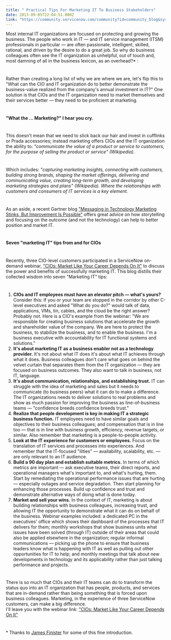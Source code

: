 ```yaml
---
title: " Practical Tips For Marketing IT To Business Stakeholders"
date: 2013-09-05T22:04:51.000Z
link: "https://community.servicenow.com/community?id=community_blog&sys_id=1c5de229dbd0dbc01dcaf3231f9619e0"
---
```

<p>Most internal IT organizations are focused on protecting and growing the business. The people who work in IT — and IT service management (ITSM) professionals in particular — are often passionate, intelligent, skilled, rational, and driven by the desire to do a great job. So why do business colleagues often see the IT organization as unhelpful, out of touch and, most damning of all in the business lexicon, as an overhead?* :</p><p style="min-height: 8pt; height: 8pt; padding: 0px;">  </p><p>Rather than creating a long list of why we are where we are, let's flip this to "What can the CIO and IT organization do to better demonstrate the business-value realized from the company's annual investment in IT?" One solution is that CIOs and the IT organization need to market themselves and their services better — they need to be proficient at marketing.</p><p style="min-height: 8pt; height: 8pt; padding: 0px;">  </p><p><strong>"What the … Marketing?" I hear you cry.</strong></p><p style="min-height: 8pt; height: 8pt; padding: 0px;">  </p><p>This doesn't mean that we need to slick back our hair and invest in cufflinks or Prada accessories; instead marketing offers CIOs and the IT organization the ability to: <em>"communicate the value of a product or service to customers, for the purpose of selling the product or service" (Wikipedia).</em></p><p style="min-height: 8pt; height: 8pt; padding: 0px;">  </p><p>Which includes: <em>"capturing marketing insights, connecting with customers, building strong brands, shaping the market offerings, delivering and communicating value, creating long-term growth, and developing marketing strategies and plans" (Wikipedia). Where the relationships with customers and consumers of IT services is a key element.</em></p><p style="min-height: 8pt; height: 8pt; padding: 0px;">  </p><p>As an aside, a recent Gartner blog <a title="k-external-small" class="jive-link-external-small" href="http://blogs.gartner.com/hank-barnes/2013/08/28/messaging-in-technology-marketing-stinks-but-improvement-is-possible/" rel="nofollow" target="_blank">"Messaging in Technology Marketing Stinks, But Improvement Is Possible"</a> offers great advice on how storytelling and focusing on the outcome (and not the technology) can help to better position and market IT.</p><p style="min-height: 8pt; height: 8pt; padding: 0px;">  </p><p><strong>Seven "marketing IT" tips from and for CIOs</strong></p><p style="min-height: 8pt; height: 8pt; padding: 0px;">  </p><p>Recently, three CIO-level customers participated in a ServiceNow on-demand webinar, <a title="k-external-small" class="jive-link-external-small" href="http://www.servicenow.com/knowledge.do?sysparm_document_key=kb_knowledge,ec0002516f470900dbd4ddef6f3ee49f" rel="nofollow" target="_blank">"CIOs: Market Like Your Career Depends On It"</a> to discuss the power and benefits of successfully marketing IT. This blog distills their collected wisdom into seven "Marketing IT" tips:</p><p style="min-height: 8pt; height: 8pt; padding: 0px;">  </p><ol><li><strong>CIOs and IT employees must have an elevator pitch — what's yours?</strong> Consider this: If you or your team are stopped in the corridor by other C-level executives and asked "What do you do?" would talk of data, applications, VMs, tin, cables, and the cloud be the right answer? Probably not. Here is a CIO's example from the webinar: "We are responsible for creating business solutions that accelerate the growth and shareholder value of the company. We are here to protect the business, to stabilize the business, and to enable the business. I'm a business executive with accountability for IT functional systems and solutions."</li><li><strong>It's about marketing IT as a business enabler not as a technology provider.</strong> It's not about what IT does it's about what IT achieves through what it does. Business colleagues don't care what goes on behind the velvet curtain that separates them from the IT organization — they are focused on business outcomes. They also want to talk in business, not IT, language.</li><li><strong>It's about communication, relationships, and establishing trust.</strong> IT can struggle with the idea of marketing and sales but it needs to communicate (to business peers) what it can do to make a difference. The IT organizations needs to deliver solutions to real problems and show as much passion for improving the business as line-of-business teams — "confidence breeds confidence breeds trust."</li><li><strong>Realize that people development is key in making IT a strategic business function.</strong> IT employees need to have similar goals and objectives to their business colleagues; and compensation that is in line too — that is in line with business growth, efficiency, revenue targets, or similar. Also remember that marketing is a people-to-people activity.</li><li><strong>Look at the IT experience for customers or employees.</strong> Focus on the translation of IT services and processes into experiences. And remember that the IT-focused "ilities" — availability, scalability, etc. — are only relevant to an IT audience.</li><li><strong>Build a 90 day plan and establish suitable metrics.</strong> In terms of which metrics are important — ask executive teams, their direct reports, and operational managers what's important to, and what's hurting, them. Start by remediating the operational performance issues that are hurting — especially outages and service degradation. Then start planning for enhancing those processes. Build up confidence and trust and demonstrate alternative ways of doing what is done today.</li><li><strong>Market and sell your wins.</strong> In the context of IT, marketing is about building relationships with business colleagues, increasing trust, and allowing IT the opportunity to demonstrate what it can do on behalf of the business. Webinar examples included: a dedicated PC in the executives' office which shows their dashboard of the processes that IT delivers for them; monthly workshops that show business units what issues have been solved (through IT) outside of their areas that could also be applied elsewhere in the organization; regular informal communications — picking up the phone to ensure that business leaders know what is happening with IT as well as pulling out other opportunities for IT to help; and monthly meetings that talk about new developments in technology and its applicability rather than just talking performance and projects.</li></ol><p style="min-height: 8pt; height: 8pt; padding: 0px;">  </p><p>There is so much that CIOs and their IT teams can do to transform the status quo into an IT organization that has people, products, and services that are in-demand rather than being something that is forced upon business colleagues. Marketing, in the experience of three ServiceNow customers, can make a big difference.<br/>I'll leave you with the webinar link: <a title="k-external-small" class="jive-link-external-small" href="http://www.servicenow.com/knowledge.do?sysparm_document_key=kb_knowledge,ec0002516f470900dbd4ddef6f3ee49f" rel="nofollow" target="_blank">"CIOs: Market Like Your Career Depends On It"</a> </p><p style="min-height: 8pt; height: 8pt; padding: 0px;">  </p><p>* Thanks to <a title="k-external-small" class="jive-link-external-small" href="http://uk.linkedin.com/in/jamesfinister" rel="nofollow" target="_blank">James Finister</a> for some of this fine introduction.</p>